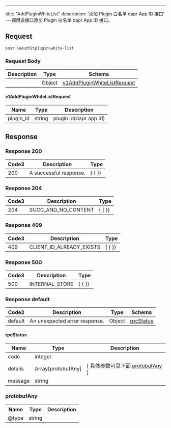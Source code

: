 ---
title: "AddPluginWhiteList"
description: '添加 Plugin 白名单 dapr App ID 接口'
---调用该接口添加 Plugin 白名单 dapr App ID 接口。



## Request


```
post \oauth2\plugin\white-list
```

### Request Body 
| Description | Type | Schema |
| ----------- | ------ | ------ |
|  | Object | [v1AddPluginWhiteListRequest](#v1AddPluginWhiteListRequest) |

#### v1AddPluginWhiteListRequest

| Name | Type | Description | 
| ---- | ---- | ----------- |     
| plugin_id | string | plugin id(dapr app id) |   



## Response

### Response  200
| Code3 | Description | Type | 
| ---- | ----------- | ------ | 
| 200 | A successful response. | {   { }} |

### Response  204
| Code3 | Description | Type | 
| ---- | ----------- | ------ | 
| 204 | SUCC_AND_NO_CONTENT | {   { }} |

### Response  409
| Code3 | Description | Type | 
| ---- | ----------- | ------ | 
| 409 | CLIENT_ID_ALREADY_EXISTS | {   { }} |

### Response  500
| Code3 | Description | Type | 
| ---- | ----------- | ------ | 
| 500 | INTERNAL_STORE | {   { }} |

### Response  default 
| Code2 | Description | Type | Schema |
| ---- | ----------- | ------ | ------ |
| default | An unexpected error response. | Object | [rpcStatus](#rpcStatus) |

#### rpcStatus

| Name | Type | Description | 
| ---- | ---- | ----------- |     
| code | integer |  |          
| details | Array[protobufAny] |  [ 具体参数可见下面 [protobufAny](#protobufAny) ] |       
| message | string |  |   

### protobufAny
| Name | Type | Description | 
| ---- | ---- | ----------- |     
| @type | string |  |   



